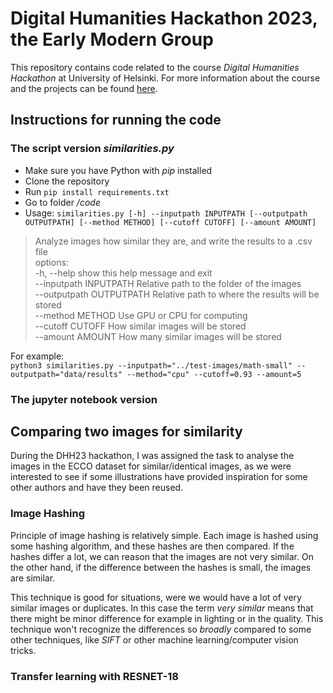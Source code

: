 # Digital Humanities Hackathon 2023, the Early Modern Group  

This repository contains code related to the course *Digital Humanities Hackathon* at University of Helsinki. For more information about the course and the projects can be found [here](https://www.helsinki.fi/en/digital-humanities/helsinki-digital-humanities-hackathon-2023-dhh23).  

## Instructions for running the code

### The script version *similarities.py*  
- Make sure you have Python with *pip* installed
- Clone the repository
- Run `pip install requirements.txt`
- Go to folder */code*  
- Usage: `similarities.py [-h] --inputpath INPUTPATH [--outputpath OUTPUTPATH] [--method METHOD] [--cutoff CUTOFF] [--amount AMOUNT]`

> Analyze images how similar they are, and write the results to a .csv file  
> options:  
>  -h, --help            show this help message and exit  
>  --inputpath INPUTPATH
>                        Relative path to the folder of the images  
>  --outputpath OUTPUTPATH
>                        Relative path to where the results will be stored  
>  --method METHOD       Use GPU or CPU for computing  
>  --cutoff CUTOFF       How similar images will be stored  
>  --amount AMOUNT       How many similar images will be stored  

For example:  
`python3 similarities.py --inputpath="../test-images/math-small" --outputpath="data/results" --method="cpu" --cutoff=0.93 --amount=5` 

### The jupyter notebook version

## Comparing two images for similarity  

During the DHH23 hackathon, I was assigned the task to analyse the images in the ECCO dataset for similar/identical images, as we were interested to see if some illustrations have provided inspiration for some other authors and have they been reused.  

### Image Hashing  

Principle of image hashing is relatively simple. Each image is hashed using some hashing algorithm, and these hashes are then compared. If the hashes differ a lot, we can reason that the images are not very similar. On the other hand, if the difference between the hashes is small, the images are similar.  

This technique is good for situations, were we would have a lot of very similar images or duplicates. In this case the term *very similar* means that there might be minor difference for example in lighting or in the quality. This technique won't recognize the differences so *broadly* compared to some other techniques, like *SIFT* or other machine learning/computer vision tricks.  

### Transfer learning with RESNET-18  




